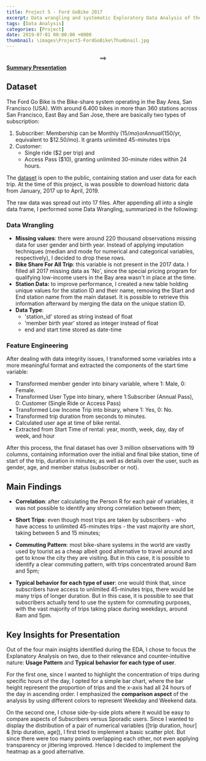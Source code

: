 ```yaml
---
title: Project 5 - Ford GoBike 2017
excerpt: Data wrangling and systematic Exploratory Data Analysis of the Bike-share system, Ford GoBike (+3 million observations). Univariate analysis to identify outliers, as well as performing transformations on highly skewed data. Bi-variate and Multivariate analysis investigating the relationship between all features and uncovering interesting insights from the data.
tags: [Data Analysis]
categories: [Project]
date: 2019-07-01 00:00:00 +0000
thumbnail: \images\Project5-FordGoBike\Thumbnail.jpg
---
```


$$\implies$$ <a href="\images\Project5-FordGoBike\2_Presentation.slides.html" target="_blank"><b>Summary Presentation</b></a>

## Dataset

The Ford Go Bike is the Bike-share system operating in the Bay Area, San Francisco (USA). With around 6.400 bikes in more than 360 stations across San Francisco, East Bay and San Jose, there are basically two types of subscription:

1. Subscriber: Membership can be Monthly ($15/mo) or Annual ($150/yr, equivalent to $12.50/mo). It grants unlimited 45-minutes trips
2. Customer: 
   + Single ride ($2 per trip) and 
   + Access Pass ($10), granting unlimited 30-minute rides within 24 hours.

The [dataset](<https://www.fordgobike.com/system-data>) is open to the public, containing station and user data for each trip. At the time of this project, is was possible to download historic data from January, 2017 up to April, 2019.

The raw data was spread out into 17 files. After appending all into a single data frame, I performed some Data Wrangling, summarized in the following:
### Data Wrangling
+ **Missing values**: there were around 220 thousand observations missing data for user gender and birth year. Instead of applying imputation techniques (median and mode for numerical and categorical variables, respectively), I decided to drop these rows.
+ **Bike Share For All Trip**: this variable is not present in the 2017 data. I filled all 2017 missing data as 'No', since the special pricing program for qualifying low-income users in the Bay area wasn't in place at the time.
+ **Station Data:** to improve performance, I created a new table holding unique values for the station ID and their name, removing the Start and End station name from the main dataset. It is possible to retrieve this information afterward by merging the data on the unique station ID.
+ **Data Type**: 
  + 'station_id' stored as string instead of float
  + 'member birth year' stored as integer instead of float
  + end and start time stored as date-time

### Feature Engineering

After dealing with data integrity issues, I transformed some variables into a more meaningful format and extracted the components of the start time variable:

+ Transformed member gender into binary variable, where 1: Male, 0: Female.
+ Transformed User Type into binary, where 1:Subscriber (Annual Pass), 0: Customer (Single Ride or Access Pass)
+ Transformed Low Income Trip into binary, where 1: Yes, 0: No.
+ Transformed trip duration from seconds to minutes.
+ Calculated user age at time of bike rental.
+ Extracted from Start Time of rental: year, month, week, day, day of week, and hour

After this process, the final dataset has over 3 million observations with 19 columns, containing information over the initial and final bike station, time of start of the trip, duration in minutes; as well as details over the user, such as gender, age, and member status (subscriber or not).


## Main Findings
+ **Correlation**: after calculating the Person R for each pair of variables, it was not possible to identify any strong correlation between them;

+ **Short Trips**: even though most trips are taken by subscribers - who have access to unlimited 45-minutes trips - the vast majority are short, taking between 5 and 15 minutes;

+ **Commuting Pattern**: most bike-share systems in the world are vastly used by tourist as a cheap albeit good alternative to travel around and get to know the city they are visiting. But in this case, it is possible to identify a clear commuting pattern, with trips concentrated around 8am and 5pm;

+ **Typical behavior for each type of user**: one would think that, since subscribers have access to unlimited 45-minutes trips, there would be many trips of longer duration. But in this case, it is possible to see that subscribers actually tend to use the system for commuting purposes, with the vast majority of trips taking place during weekdays, around 8am and 5pm.


## Key Insights for Presentation

Out of the four main insights identified during the EDA, I chose to focus the Explanatory Analysis on two, due to their relevance and counter-intuitive nature: **Usage Pattern** and **Typical behavior for each type of user**.

For the first one, since I wanted to highlight the concentration of trips during specific hours of the day, I opted for a simple bar chart, where the bar height represent the proportion of trips and the x-axis had all 24 hours of the day in ascending order. I emphasized the **comparison aspect** of the analysis by using different colors to represent Weekday and Weekend data. 

On the second one, I chose side-by-side plots where it would be easy to compare aspects of Subscribers versus Sporadic users. Since I wanted to display the distribution of a pair of numerical variables ([trip duration, hour] & [trip duration, age]), I first tried to implement a basic scatter plot. But since there were too many points overlapping each other, not even applying transparency or jittering improved. Hence I decided to implement the heatmap as a good alternative.
